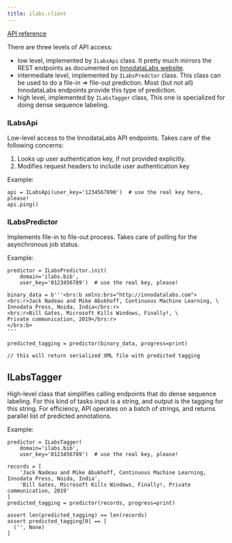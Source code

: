 ```yaml
---
title: ilabs.client
---
```

[API reference](api)

There are three levels of API access:

  * low level, implemented by `ILabsApi` class. It
    pretty much mirrors the REST endpoints as documented on [InnodataLabs
    website](http://developer.innodatalabs.com).
  * intermediate level, implemented by
    `ILabsPredctor` class. This class can
    be used to do a file-in => file-out prediction. Most (but not all)
    InnodataLabs endpoints provide this type of prediction.
  * high level, implemented by `ILabsTagger` class,
    This one is specialized for doing dense sequence labeling.

### ILabsApi
Low-level access to the InnodataLabs API endpoints. Takes care of the
following concerns:

1. Looks up user authentication key, if not provided explicitly.
2. Modifies request headers to include user authentication key

Example:
```
api = ILabsApi(user_key='1234567890')  # use the real key here, please!
api.ping()
```

### ILabsPredictor
Implements file-in to file-out process. Takes care of polling for the
asynchronous job status.

Example:
```
predictor = ILabsPredictor.init(
    domain='ilabs.bib',
    user_key='0123456789')  # use the real key, please!

binary_data = b'''<brs:b xmlns:brs="http://innodatalabs.com">
<brs:r>Jack Nadeau and Mike Abukhoff, Continuous Machine Learning, \
Innodata Press, Noida, India</brs:r>
<brs:r>Bill Gates, Microsoft Kills Windows, Finally!, \
Private communication, 2019</brs:r>
</brs:b>
'''

predicted_tagging = predictor(binary_data, progress=print)

// this will return serialized XML file with predicted tagging
```

## ILabsTagger
High-level class that simplifies calling endpoints that do dense sequence
labeling. For this kind of tasks input is a string, and output is the tagging
for this string. For efficiency, API operates on a batch of strings, and
returns parallel list of predicted annotations.

Example:
```
predictor = ILabsTagger(
    domain='ilabs.bib',
    user_key='0123456789')  # use the real key, please!

records = [
    'Jack Nadeau and Mike Abukhoff, Continuous Machine Learning, Innodata Press, Noida, India',
    'Bill Gates, Microsoft Kills Windows, Finally!, Private communication, 2019'
]
predicted_tagging = predictor(records, progress=print)

assert len(predicted_tagging) == len(records)
assert predicted_tagging[0] == [
  ('', None)
]
```
